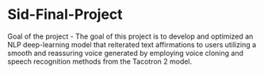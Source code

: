 # Sid-Final-Project


 Goal of the project - The goal of this project is to develop and optimized an NLP deep-learning model that reiterated text affirmations to users utilizing a smooth and 
reassuring voice generated by employing voice cloning and speech recognition methods from the Tacotron 2 model. 

